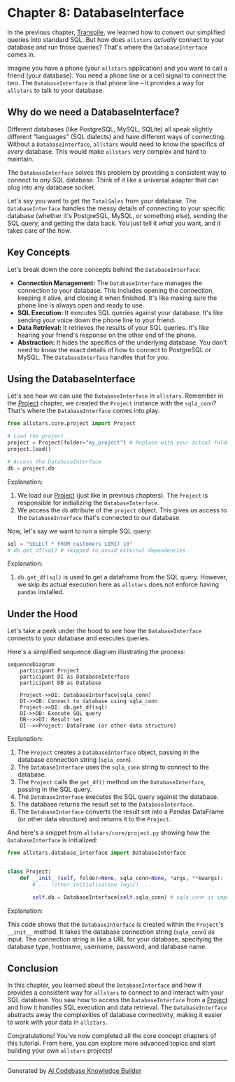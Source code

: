 # Chapter 8: DatabaseInterface

In the previous chapter, [Transpile](07_transpile_.md), we learned how to convert our simplified queries into standard SQL. But how does `allstars` *actually* connect to your database and run those queries? That's where the `DatabaseInterface` comes in.

Imagine you have a phone (your `allstars` application) and you want to call a friend (your database). You need a phone line or a cell signal to connect the two. The `DatabaseInterface` is that phone line – it provides a way for `allstars` to talk to your database.

## Why do we need a DatabaseInterface?

Different databases (like PostgreSQL, MySQL, SQLite) all speak slightly different "languages" (SQL dialects) and have different ways of connecting. Without a `DatabaseInterface`, `allstars` would need to know the specifics of *every* database. This would make `allstars` very complex and hard to maintain.

The `DatabaseInterface` solves this problem by providing a consistent way to connect to *any* SQL database. Think of it like a universal adapter that can plug into any database socket.

Let's say you want to get the `TotalSales` from your database. The `DatabaseInterface` handles the messy details of connecting to your specific database (whether it's PostgreSQL, MySQL, or something else), sending the SQL query, and getting the data back. You just tell it *what* you want, and it takes care of the *how*.

## Key Concepts

Let's break down the core concepts behind the `DatabaseInterface`:

*   **Connection Management:** The `DatabaseInterface` manages the connection to your database. This includes opening the connection, keeping it alive, and closing it when finished. It's like making sure the phone line is always open and ready to use.
*   **SQL Execution:** It executes SQL queries against your database. It's like sending your voice down the phone line to your friend.
*   **Data Retrieval:** It retrieves the results of your SQL queries. It's like hearing your friend's response on the other end of the phone.
*   **Abstraction:** It hides the specifics of the underlying database. You don't need to know the exact details of how to connect to PostgreSQL or MySQL. The `DatabaseInterface` handles that for you.

## Using the DatabaseInterface

Let's see how we can use the `DatabaseInterface` in `allstars`. Remember in the [Project](01_project_.md) chapter, we created the `Project` instance with the `sqla_conn`? That's where the `DatabaseInterface` comes into play.

```python
from allstars.core.project import Project

# Load the project
project = Project(folder="my_project") # Replace with your actual folder
project.load()

# Access the DatabaseInterface
db = project.db
```

Explanation:

1.  We load our [Project](01_project_.md) (just like in previous chapters). The `Project` is responsible for initializing the `DatabaseInterface`.
2.  We access the `db` attribute of the `project` object. This gives us access to the `DatabaseInterface` that's connected to our database.

Now, let's say we want to run a simple SQL query:

```python
sql = "SELECT * FROM customers LIMIT 10"
# db.get_df(sql) # skipped to avoid external dependencies.
```

Explanation:
1.  `db.get_df(sql)` is used to get a dataframe from the SQL query. However, we skip its actual execution here as `allstars` does not enforce having `pandas` installed.

## Under the Hood

Let's take a peek under the hood to see how the `DatabaseInterface` connects to your database and executes queries.

Here's a simplified sequence diagram illustrating the process:

```mermaid
sequenceDiagram
    participant Project
    participant DI as DatabaseInterface
    participant DB as Database

    Project->>DI: DatabaseInterface(sqla_conn)
    DI->>DB: Connect to database using sqla_conn
    Project->>DI: db.get_df(sql)
    DI->>DB: Execute SQL query
    DB-->>DI: Result set
    DI-->>Project: DataFrame (or other data structure)
```

Explanation:

1.  The `Project` creates a `DatabaseInterface` object, passing in the database connection string (`sqla_conn`).
2.  The `DatabaseInterface` uses the `sqla_conn` string to connect to the database.
3.  The `Project` calls the `get_df()` method on the `DatabaseInterface`, passing in the SQL query.
4.  The `DatabaseInterface` executes the SQL query against the database.
5.  The database returns the result set to the `DatabaseInterface`.
6.  The `DatabaseInterface` converts the result set into a Pandas DataFrame (or other data structure) and returns it to the `Project`.

And here's a snippet from `allstars/core/project.py` showing how the `DatabaseInterface` is initialized:

```python
from allstars.database_interface import DatabaseInterface


class Project:
    def __init__(self, folder=None, sqla_conn=None, *args, **kwargs):
        # ... (other initialization logic) ...

        self.db = DatabaseInterface(self.sqla_conn) # sqla_conn is important
```

Explanation:

This code shows that the `DatabaseInterface` is created within the `Project`'s `__init__` method. It takes the database connection string (`sqla_conn`) as input. The connection string is like a URL for your database, specifying the database type, hostname, username, password, and database name.

## Conclusion

In this chapter, you learned about the `DatabaseInterface` and how it provides a consistent way for `allstars` to connect to and interact with your SQL database. You saw how to access the `DatabaseInterface` from a [Project](01_project_.md) and how it handles SQL execution and data retrieval. The `DatabaseInterface` abstracts away the complexities of database connectivity, making it easier to work with your data in `allstars`.

Congratulations! You've now completed all the core concept chapters of this tutorial. From here, you can explore more advanced topics and start building your own `allstars` projects!


---

Generated by [AI Codebase Knowledge Builder](https://github.com/The-Pocket/Tutorial-Codebase-Knowledge)